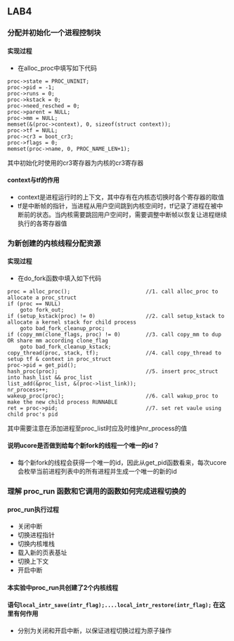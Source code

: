 ## LAB4
### 分配并初始化一个进程控制块
#### 实现过程
- 在alloc_proc中填写如下代码
```
proc->state = PROC_UNINIT;
proc->pid = -1;
proc->runs = 0;
proc->kstack = 0;
proc->need_resched = 0;
proc->parent = NULL;
proc->mm = NULL;
memset(&(proc->context), 0, sizeof(struct context));
proc->tf = NULL;
proc->cr3 = boot_cr3;
proc->flags = 0;
memset(proc->name, 0, PROC_NAME_LEN+1);
```
其中初始化时使用的cr3寄存器为内核的cr3寄存器
#### context与tf的作用
- context是进程运行时的上下文，其中存有在内核态切换时各个寄存器的取值
- tf是中断帧的指针，当进程从用户空间跳到内核空间时，tf记录了进程在被中断前的状态。当内核需要跳回用户空间时，需要调整中断帧以恢复让进程继续执行的各寄存器值

### 为新创建的内核线程分配资源
#### 实现过程
- 在do_fork函数中填入如下代码
```
proc = alloc_proc();                        //1. call alloc_proc to allocate a proc_struct
if (proc == NULL)
	goto fork_out;
if (setup_kstack(proc) != 0)                //2. call setup_kstack to allocate a kernel stack for child process
	goto bad_fork_cleanup_proc;
if (copy_mm(clone_flags, proc) != 0)        //3. call copy_mm to dup OR share mm according clone_flag
	goto bad_fork_cleanup_kstack;
copy_thread(proc, stack, tf);               //4. call copy_thread to setup tf & context in proc_struct
proc->pid = get_pid();
hash_proc(proc);                            //5. insert proc_struct into hash_list && proc_list
list_add(&proc_list, &(proc->list_link));
nr_process++;
wakeup_proc(proc);                          //6. call wakup_proc to make the new child process RUNNABLE
ret = proc->pid;                            //7. set ret vaule using child proc's pid
```
其中需要注意在添加进程至proc_list时应及时维护nr_process的值
#### 说明ucore是否做到给每个新fork的线程一个唯一的id？
- 每个新fork的线程会获得一个唯一的id，因此从get_pid函数看来，每次ucore会枚举当前进程列表中的所有进程并生成一个唯一的新的id

### 理解 proc_run 函数和它调用的函数如何完成进程切换的
#### proc_run执行过程
- 关闭中断
- 切换进程指针
- 切换内核堆栈
- 载入新的页表基址
- 切换上下文
- 开启中断
#### 本实验中proc_run共创建了2个内核线程
#### 语句`local_intr_save(intr_flag);....local_intr_restore(intr_flag);` 在这里有何作用
- 分别为关闭和开启中断，以保证进程切换过程为原子操作
